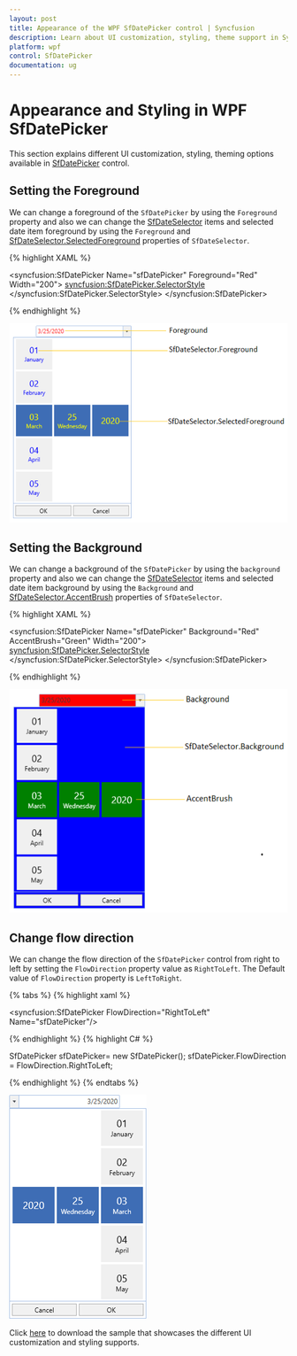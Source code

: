 ```yaml
---
layout: post
title: Appearance of the WPF SfDatePicker control | Syncfusion
description: Learn about UI customization, styling, theme support in Syncfusion WPF SfDatePicker control and more details about the control features.
platform: wpf
control: SfDatePicker
documentation: ug
---
```


# Appearance and Styling in WPF SfDatePicker

This section explains different UI customization, styling, theming options available in [SfDatePicker](https://help.syncfusion.com/cr/wpf/Syncfusion.SfInput.Wpf~Syncfusion.Windows.Controls.Input.SfDatePicker.html) control.

## Setting the Foreground

We can change a foreground of the `SfDatePicker` by using the `Foreground` property and also we can change the [SfDateSelector](https://help.syncfusion.com/cr/wpf/Syncfusion.SfInput.Wpf~Syncfusion.Windows.Controls.Input.SfDateSelector.html) items and selected date item foreground by using the `Foreground` and [SfDateSelector.SelectedForeground](https://help.syncfusion.com/cr/wpf/Syncfusion.SfInput.Wpf~Syncfusion.Windows.Controls.Input.SfDateSelector~SelectedForeground.html) properties of `SfDateSelector`.

{% highlight XAML %}

<syncfusion:SfDatePicker Name="sfDatePicker"
                         Foreground="Red"
                         Width="200">
    <syncfusion:SfDatePicker.SelectorStyle>
        <Style TargetType="syncfusion:SfDateSelector">
            <Setter Property="Foreground" Value="Blue"/>
            <Setter Property="SelectedForeground" Value="Yellow"/>
        </Style>
    </syncfusion:SfDatePicker.SelectorStyle>
</syncfusion:SfDatePicker>

{% endhighlight  %}

![SfDatePicker with various foreground](Appearance-and-Styling_images/Foreground.png)


## Setting the Background

We can change a background of the `SfDatePicker` by using the `background` property and also we can change the [SfDateSelector](https://help.syncfusion.com/cr/wpf/Syncfusion.SfInput.Wpf~Syncfusion.Windows.Controls.Input.SfDateSelector.html) items and selected date item background by using the `Background` and [SfDateSelector.AccentBrush](https://help.syncfusion.com/cr/wpf/Syncfusion.SfInput.Wpf~Syncfusion.Windows.Controls.Input.SfDatePicker~AccentBrush.html) properties of `SfDateSelector`.

{% highlight XAML %}

<syncfusion:SfDatePicker Name="sfDatePicker"
                         Background="Red"
                         AccentBrush="Green"
                 Width="200">
    <syncfusion:SfDatePicker.SelectorStyle>
        <Style TargetType="syncfusion:SfDateSelector">
            <Setter Property="Background" Value="Blue"/>
        </Style>
    </syncfusion:SfDatePicker.SelectorStyle>
</syncfusion:SfDatePicker>

{% endhighlight  %}

![SfDatePicker with various background](Appearance-and-Styling_images/Background.png)

## Change flow direction

We can change the flow direction of the `SfDatePicker` control from right to left by setting the `FlowDirection` property value as `RightToLeft`. The Default value of `FlowDirection` property is `LeftToRight`.

{% tabs %}
{% highlight xaml %}

<syncfusion:SfDatePicker FlowDirection="RightToLeft" Name="sfDatePicker"/>

{% endhighlight %}
{% highlight C# %}

SfDatePicker sfDatePicker= new SfDatePicker();
sfDatePicker.FlowDirection = FlowDirection.RightToLeft;

{% endhighlight %}
{% endtabs %}

![SfDatePicker with RightToLeft flow direction](Appearance-and-Styling_images/Appearance-flowdirection.png)

Click [here](https://github.com/SyncfusionExamples/wpf-date-picker-examples/tree/master/Samples/Apperance) to download the sample that showcases the different UI customization and styling supports.